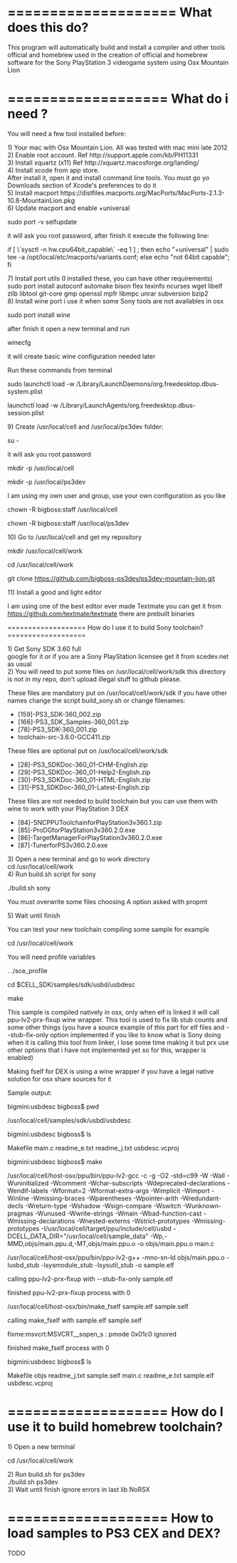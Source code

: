 ====================
 What does this do?
====================

 This program will automatically build and install a compiler and other
 tools official and homebrew used in the creation of official and homebrew 
 software for the Sony PlayStation 3 videogame system using Osx Mountain Lion

===================
 What do i need ?
===================

 You will need a few tool installed before:
 <dl>
 <dt>1) Your mac with Osx Mountain Lion. All was tested with mac mini late 2012</dt>
  
 <dt>2) Enable root account. Ref http://support.apple.com/kb/PH11331 </dt>
  
 <dt>3) Install xquartz (x11) Ref http://xquartz.macosforge.org/landing/</dt>
  
 <dt> 4) Install xcode from app store. </dt>
 After install it, open it and install command line tools.
 You must go yo Downloads section of Xcode's preferences to do it
  
 <dt>5) Install macport https://distfiles.macports.org/MacPorts/MacPorts-2.1.3-10.8-MountainLion.pkg </dt>
  
 <dt>6) Update macport and enable +universal </dt>
 
 sudo port -v selfupdate
 
 it will ask you root password, after finish it execute the following line:
 
 <p> if [ \`sysctl -n hw.cpu64bit_capable\` -eq 1 ] ; then echo "+universal" | sudo tee -a /opt/local/etc/macports/variants.conf; else echo "not 64bit capable"; fi</p>
  
 <dt>7) Install port utils (I installed these, you can have other requirements)  </dt>
sudo port install autoconf automake bison flex texinfo ncurses wget libelf zlib libtool git-core gmp openssl mpfr libmpc unrar subversion bzip2
  
<dt> 8) Install wine port i use it when some Sony tools are not availables in osx </dt>
 
  sudo port install wine
 
 after finish it open a new terminal and run 
 
  winecfg
  
 it will create basic wine configuration needed later 
 
 Run these commands from terminal
 
  sudo launchctl load -w /Library/LaunchDaemons/org.freedesktop.dbus-system.plist
  
  launchctl load -w /Library/LaunchAgents/org.freedesktop.dbus-session.plist
  
 <dt>9) Create /usr/local/cell and /usr/local/ps3dev folder: </dt>
 
   su -
   
 it will ask you root password 
 
   mkdir -p /usr/local/cell 
   
   mkdir -p /usr/local/ps3dev
  
 I am using my own user and group, use your own configuration as you like
 
  chown -R bigboss:staff /usr/local/cell
  
  chown -R bigboss:staff /usr/local/ps3dev
  
 <dt>10) Go to /usr/local/cell and get my repository </dt>
 
 mkdir /usr/local/cell/work
 
 cd /usr/local/cell/work
 
 git clone https://github.com/bigboss-ps3dev/ps3dev-mountain-lion.git
 
 <dt>11) Install a good and light editor</dt>
 
 I am using one of the best editor ever made Textmate you can get it from https://github.com/textmate/textmate there are prebuilt binaries
 
 </dl>
===================
 How do I use it to build Sony toolchain?
===================
<dl>
<dt>1) Get Sony SDK 3.60 full</dt>
 google for it or if you are a Sony PlayStation licensee get it from scedev.net as usual
<dt>2) You will need to put some files on /usr/local/cell/work/sdk this directory is not in my repo, don't upload illegal stuff to github please. </dt>

 These files are mandatory put on /usr/local/cell/work/sdk if you have other names change the script build_sony.sh or change filenames:
 
 <ul>
 <li>[159]-PS3_SDK-360_002.zip </li>
 <li>[166]-PS3_SDK_Samples-360_001.zip</li>
 <li>[78]-PS3_SDK-360_001.zip</li>
 <li>toolchain-src-3.6.0-GCC411.zip</li>
 </ul>

 These files are optional put on /usr/local/cell/work/sdk
 
 <ul>
 <li>[28]-PS3_SDKDoc-360_01-CHM-English.zip</li>
 <li>[29]-PS3_SDKDoc-360_01-Help2-English.zip</li>
 <li>[30]-PS3_SDKDoc-360_01-HTML-English.zip</li>
 <li>[31]-PS3_SDKDoc-360_01-Latest-English.zip</li>
</ul>

 These files are not needed to build toolchain but you can use them with wine to work with your PlayStation 3 DEX 
 
 <ul>
 <li>[84]-SNCPPUToolchainforPlayStation3v360.1.zip</li>
 <li>[85]-ProDGforPlayStation3v360.2.0.exe</li>
 <li>[86]-TargetManagerForPlayStation3v360.2.0.exe</li>
 <li>[87]-TunerforPS3v360.2.0.exe</li>
</ul>


<dt>3) Open a new terminal and go to work directory</dt>
cd /usr/local/cell/work
<dt>4) Run build.sh script for sony</dt>

./build.sh sony


<p>You must overwrite some files choosing A option asked with propmt </p>


<dt>5) Wait until finish</dt>
</dl>
 
You can test your new toolchain compiling some sample for example

cd /usr/local/cell/work

You will need profile variables

. ./sce_profile

cd $CELL_SDK/samples/sdk/usbd/usbdesc

make

 
<p>This sample is compiled natively in osx, only when elf is linked it will call  ppu-lv2-prx-fixup wine wrapper.
This tool is used to fix lib stub counts and some other things (you have a source example of this part for elf files and --stub-fix-only option implemented if you like to know what is Sony doing when it is calling this tool from linker, i lose some time making it but prx use other options that i have not implemented yet so for this,  wrapper is enabled)</p>

Making fself for DEX  is using a wine wrapper  if you have a legal native solution for osx share sources for it
 
Sample output:

bigmini:usbdesc bigboss$ pwd

/usr/local/cell/samples/sdk/usbd/usbdesc

bigmini:usbdesc bigboss$ ls

Makefile	main.c		readme_e.txt	readme_j.txt	usbdesc.vcproj

bigmini:usbdesc bigboss$ make

/usr/local/cell/host-osx/ppu/bin/ppu-lv2-gcc -c -g -O2  -std=c99 -W -Wall -Wuninitialized -Wcomment -Wchar-subscripts -Wdeprecated-declarations -Wendif-labels -Wformat=2 -Wformat-extra-args -Wimplicit -Wimport -Winline -Wmissing-braces -Wparentheses -Wpointer-arith -Wredundant-decls -Wreturn-type -Wshadow -Wsign-compare -Wswitch -Wunknown-pragmas -Wunused -Wwrite-strings -Wmain -Wbad-function-cast -Wmissing-declarations -Wnested-externs -Wstrict-prototypes -Wmissing-prototypes  -I/usr/local/cell/target/ppu/include/cell/usbd   -DCELL_DATA_DIR=\"/usr/local/cell/sample_data\" -Wp,-MMD,objs/main.ppu.d,-MT,objs/main.ppu.o -o objs/main.ppu.o main.c

/usr/local/cell/host-osx/ppu/bin/ppu-lv2-g++ -mno-sn-ld  objs/main.ppu.o -lusbd_stub -lsysmodule_stub -lsysutil_stub -o sample.elf

calling ppu-lv2-prx-fixup with --stub-fix-only sample.elf

finished ppu-lv2-prx-fixup process with 0

/usr/local/cell/host-osx/bin/make_fself sample.elf sample.self

calling make_fself with sample.elf sample.self

fixme:msvcrt:MSVCRT__sopen_s : pmode 0x01c0 ignored

finished make_fself process with 0

bigmini:usbdesc bigboss$ ls

Makefile	objs		readme_j.txt	sample.self
main.c		readme_e.txt	sample.elf	usbdesc.vcproj


===================
  How do I use it to build homebrew toolchain?
===================

<dl>
<dt>1) Open a new terminal</dt>

cd /usr/local/cell/work

<dt>2) Run build.sh for ps3dev </dt>
./build.sh ps3dev

<dt>3) Wait until finish ignore errors in last lib NoRSX</dt>
</dl>


===================
How to load samples to PS3 CEX and DEX?
===================

TODO